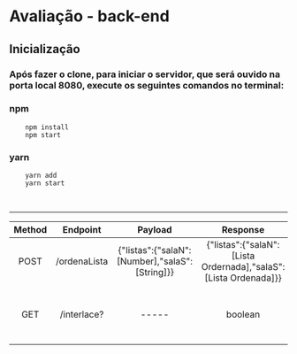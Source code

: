# Avaliação - back-end
</hr>

## Inicialização

### Após fazer o clone, para iniciar o servidor, que será ouvido na porta local 8080, execute os seguintes comandos no terminal: 


### npm
~~~npm
    npm install 
    npm start 
~~~
### yarn
~~~yarn
    yarn add
    yarn start
~~~



<br/>
<hr/>


| Method|Endpoint |Payload|Response|Action|
|:-:	|:-:	|:-:	|:-:	|:-:	|
|POST|/ordenaLista|{"listas":{"salaN":[Number],"salaS":[String]}}|{"listas":{"salaN":[Lista Ordernada],"salaS":[Lista Ordenada]}} 	            |  Retorna listas ordenadas
|GET| /interlace?| ----- | boolean | verifica se os intervalos se sobrepõe  


